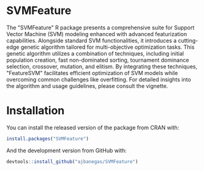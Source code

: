 # SVMFeature
The "SVMFeature" R package presents a comprehensive suite for Support Vector Machine (SVM) modeling enhanced with advanced featurization capabilities. Alongside standard SVM functionalities, it introduces a cutting-edge genetic algorithm tailored for multi-objective optimization tasks. This genetic algorithm utilizes a combination of techniques, including initial population creation, fast non-dominated sorting, tournament dominance selection, crossover, mutation, and elitism. By integrating these techniques, "FeatureSVM" facilitates efficient optimization of SVM models while overcoming common challenges like overfitting. For detailed insights into the algorithm and usage guidelines, please consult the vignette.

# Installation
You can install the released version of the package from CRAN with:
```R
install.packages("SVMFeature")
```
And the development version from GitHub with:
```R
devtools::install_github("ajbanegas/SVMFeature")
```
